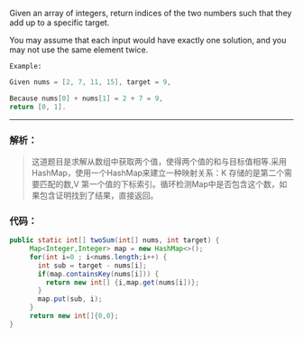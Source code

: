 Given an array of integers, return indices of the two numbers such that they add up to a specific target.

You may assume that each input would have exactly one solution, and you may not use the same element twice.

`Example:`
```java
Given nums = [2, 7, 11, 15], target = 9,

Because nums[0] + nums[1] = 2 + 7 = 9,
return [0, 1].
```
- - -

### 解析：
> 这道题目是求解从数组中获取两个值，使得两个值的和与目标值相等.采用HashMap，使用一个HashMap来建立一种映射关系：K 存储的是第二个需要匹配的数,V 第一个值的下标索引。循环检测Map中是否包含这个数，如果包含证明找到了结果，直接返回。
### 代码：
```java
public static int[] twoSum(int[] nums, int target) {
     Map<Integer,Integer> map = new HashMap<>();
     for(int i=0 ; i<nums.length;i++) {
       int sub = target - nums[i];
       if(map.containsKey(nums[i])) {
         return new int[] {i,map.get(nums[i])};
       }
       map.put(sub, i);
     }
     return new int[]{0,0};
}
```
